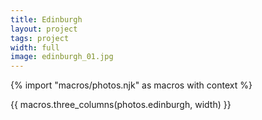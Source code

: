 ```yaml
---
title: Edinburgh
layout: project
tags: project
width: full
image: edinburgh_01.jpg
---
```


{% import "macros/photos.njk" as macros with context %}

{{ macros.three_columns(photos.edinburgh, width) }}
